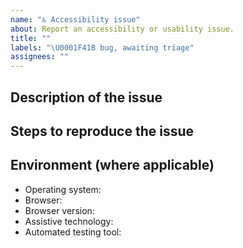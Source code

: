 ```yaml
---
name: "♿ Accessibility issue"
about: Report an accessibility or usability issue.
title: ""
labels: "\U0001F41B bug, awaiting triage"
assignees: ""
---
```


<!--
    Welcome!
    Thanks for taking the time to fill out the details below for this accessibility issue.

    Please fill in as much of the template below as you’re able to. If you're unsure whether the issue already exists or how to fill in the template, open an issue anyway. Our team will help you to complete the rest.

    Your issue might already exist. If so, add a comment to the existing issue instead of creating a new one. You can find existing issues here: https://github.com/nhsuk/nhsapp-frontend/issues
-->

## Description of the issue

<!-- A clear and concise summary of what the accessibility issue is. -->

## Steps to reproduce the issue

<!-- How can we reproduce this issue? If you think it will be helpful, please provide a small code snippet and/or screenshots. -->

## Environment (where applicable)

<!-- Details of your operating system, browser and the version of NHS App Frontend you’re using may help us to reproduce your issue. -->

- Operating system:
- Browser:
- Browser version:
- Assistive technology:
- Automated testing tool: